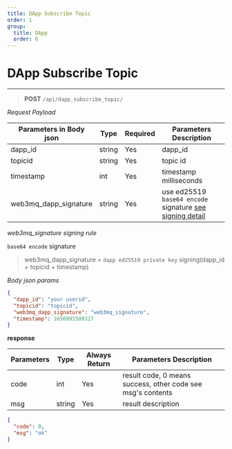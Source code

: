 ```yaml
---
title: DApp Subscribe Topic
order: 1
group:
  title: DApp
  order: 6
---
```


# DApp Subscribe Topic

---

> **POST** `/api/dapp_subscribe_topic/`

_Request Payload_

| Parameters in Body json | Type   | Required | Parameters Description                                                |
| ----------------- | ------ | -------- | --------------------------------------------------------------------- |
| dapp_id            | string | Yes      | dapp_id |
| topicid           | string | Yes      | topic id                                                              |
| timestamp         | int    | Yes      | timestamp milliseconds                                                |
| web3mq_dapp_signature  | string | Yes      | use ed25519 `base64 encode` signature [see signing detail](/docs/Web3MQ-API/signature)                  |

_web3mq_signature signing rule_

`base64 encode` signature

> web3mq_dapp_signature = `dapp ed25519 private key` signing(dapp_id + topicid + timestamp)

_Body json params_

```json
{
  "dapp_id": "your userid",
  "topicid": "topicid",
  "web3mq_dapp_signature": "web3mq_signature",
  "timestamp": 1656991509327
}
```

**response**

| Parameters | Type   | Always Return | Parameters Description                                      |
| ---------- | ------ | ------------- | ----------------------------------------------------------- |
| code       | int    | Yes           | result code, 0 means success, other code see msg's contents |
| msg        | string | Yes           | result description                                          |

```json
{
  "code": 0,
  "msg": "ok"
}
```
